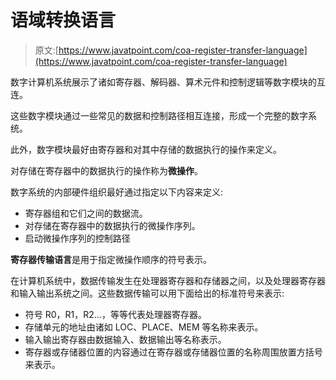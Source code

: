 # 语域转换语言

> 原文:[https://www.javatpoint.com/coa-register-transfer-language](https://www.javatpoint.com/coa-register-transfer-language)

数字计算机系统展示了诸如寄存器、解码器、算术元件和控制逻辑等数字模块的互连。

这些数字模块通过一些常见的数据和控制路径相互连接，形成一个完整的数字系统。

此外，数字模块最好由寄存器和对其中存储的数据执行的操作来定义。

对存储在寄存器中的数据执行的操作称为**微操作**。

数字系统的内部硬件组织最好通过指定以下内容来定义:

*   寄存器组和它们之间的数据流。
*   对存储在寄存器中的数据执行的微操作序列。
*   启动微操作序列的控制路径

**寄存器传输语言**是用于指定微操作顺序的符号表示。

在计算机系统中，数据传输发生在处理器寄存器和存储器之间，以及处理器寄存器和输入输出系统之间。这些数据传输可以用下面给出的标准符号来表示:

*   符号 R0，R1，R2...，等等代表处理器寄存器。
*   存储单元的地址由诸如 LOC、PLACE、MEM 等名称来表示。
*   输入输出寄存器由数据输入、数据输出等名称表示。
*   寄存器或存储器位置的内容通过在寄存器或存储器位置的名称周围放置方括号来表示。